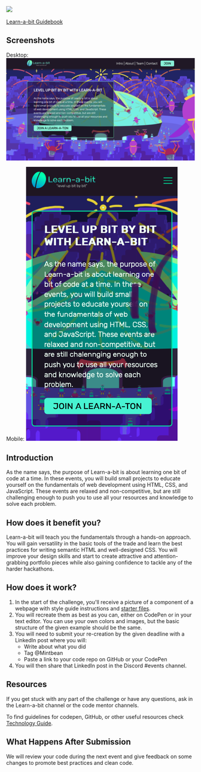 <img src="./images/learnabit-logo.png" />

[Learn-a-bit Guidebook](https://sites.google.com/mintbean.io/mintbean-learn-a-bit-guide/about-learn-a-bit)

## Screenshots

Desktop:
<img src="learn-challenge-desktop.png" />

Mobile:
<img src="learn-challenge-mobile.png" />


## Introduction

As the name says, the purpose of Learn-a-bit is about learning one bit of code at a time.
In these events, you will build small projects to educate yourself on the fundamentals of web development using HTML, CSS, and JavaScript.
These events are relaxed and non-competitive, but are still challenging enough to push you to use all your resources and knowledge to solve each problem.

## How does it benefit you?

Learn-a-bit will teach you the fundamentals through a hands-on approach. You will gain versatility in the basic tools of the trade and learn the best practices for writing semantic HTML and well-designed CSS. You will improve your design skills and start to create attractive and attention-grabbing portfolio pieces while also gaining confidence to tackle any of the harder hackathons.

## How does it work?

1. In the start of the challenge, you'll receive a picture of a component of a webpage with style guide instructions and [starter files](./starter-guideline.md).
2. You will recreate them as best as you can, either on CodePen or in your text editor. You can use your own colors and images, but the basic structure of the given example should be the same.
3. You will need to submit your re-creation by the given deadline with a LinkedIn post where you will:
   - Write about what you did
   - Tag @Mintbean
   - Paste a link to your code repo on GitHub or your CodePen
4. You will then share that LinkedIn post in the Discord #events channel.

## Resources
If you get stuck with any part of the challenge or have any questions, ask in the Learn-a-bit channel or the code mentor channels.

To find guidelines for codepen, GitHub, or other useful resources check
[Technology Guide](./design-guideline/learnabit-technology-guide.pdf).

## What Happens After Submission
We will review your code during the next event and give feedback on some changes to promote best practices and clean code.  
